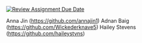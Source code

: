 [![Review Assignment Due Date](https://classroom.github.com/assets/deadline-readme-button-24ddc0f5d75046c5622901739e7c5dd533143b0c8e959d652212380cedb1ea36.svg)](https://classroom.github.com/a/WKKzpWVj)


Anna Jin (https://github.com/annajin1)
Adnan Baig (https://github.com/Wickederknave5)
Hailey Stevens (https://github.com/haileystvns)
